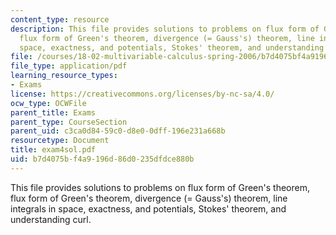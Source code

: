 ```yaml
---
content_type: resource
description: This file provides solutions to problems on flux form of Green's theorem,
  flux form of Green's theorem, divergence (= Gauss's) theorem, line integrals in
  space, exactness, and potentials, Stokes' theorem, and understanding curl.
file: /courses/18-02-multivariable-calculus-spring-2006/b7d4075bf4a9196d86d0235dfdce880b_exam4sol.pdf
file_type: application/pdf
learning_resource_types:
- Exams
license: https://creativecommons.org/licenses/by-nc-sa/4.0/
ocw_type: OCWFile
parent_title: Exams
parent_type: CourseSection
parent_uid: c3ca0d84-59c0-d8e0-0dff-196e231a668b
resourcetype: Document
title: exam4sol.pdf
uid: b7d4075b-f4a9-196d-86d0-235dfdce880b
---
```

This file provides solutions to problems on flux form of Green's theorem, flux form of Green's theorem, divergence (= Gauss's) theorem, line integrals in space, exactness, and potentials, Stokes' theorem, and understanding curl.